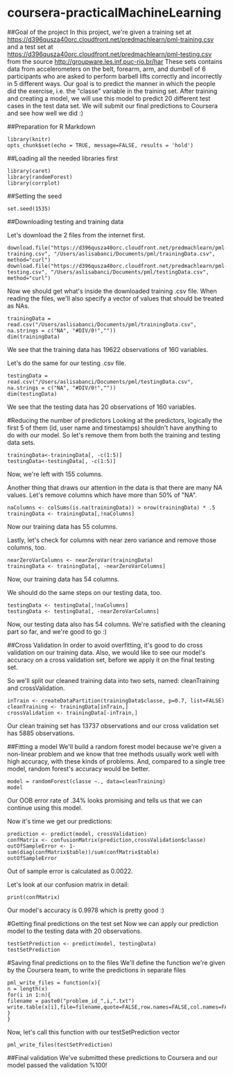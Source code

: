 coursera-practicalMachineLearning
=================================

##Goal of the project
In this project, we're given a training set at
<https://d396qusza40orc.cloudfront.net/predmachlearn/pml-training.csv>
and a test set at <https://d396qusza40orc.cloudfront.net/predmachlearn/pml-testing.csv> from the source <http://groupware.les.inf.puc-rio.br/har>
These sets contains data from accelerometers on the belt, forearm, arm, and dumbell of 6 participants who are asked to perform barbell lifts correctly and incorrectly in 5 different ways. Our goal is to predict the manner in which the people did the exercise, i.e. the "classe" variable in the training set. After training and creating a model, we will use this model to predict 20 different test cases in the test data set. We will submit our final predictions to Coursera and see how well we did :)

##Preparation for R Markdown
```{r}
library(knitr)
opts_chunk$set(echo = TRUE, message=FALSE, results = 'hold')
```


##Loading all the needed libraries first
```{r}
library(caret)
library(randomForest)
library(corrplot)
```


##Setting the seed
```{r}
set.seed(1535)
```


##Downloading testing and training data

Let's download the 2 files from the internet first.
```{r}
download.file("https://d396qusza40orc.cloudfront.net/predmachlearn/pml-training.csv", "/Users/aslisabanci/Documents/pml/trainingData.csv", method="curl")
download.file("https://d396qusza40orc.cloudfront.net/predmachlearn/pml-testing.csv", "/Users/aslisabanci/Documents/pml/testingData.csv", method="curl")
```

Now we should get what's inside the downloaded training .csv file. When reading the files, we'll also specify a vector of values that should be treated as NAs.
```{r}
trainingData = read.csv("/Users/aslisabanci/Documents/pml/trainingData.csv", na.strings = c("NA", "#DIV/0!",""))
dim(trainingData)
```
We see that the training data has 19622 observations of 160 variables.

Let's do the same for our testing .csv file.
```{r}
testingData = read.csv("/Users/aslisabanci/Documents/pml/testingData.csv", na.strings = c("NA", "#DIV/0!",""))
dim(testingData)
```
We see that the testing data has 20 observations of 160 variables.

#Reducing the number of predictors
Looking at the predictors, logically the first 5 of them (id, user name and timestamps) shouldn't have anything to do with our model. So let's remove them from both the training and testing data sets.
```{r}
trainingData<-trainingData[, -c(1:5)]
testingData<-testingData[, -c(1:5)]
```
Now, we're left with 155 columns.

Another thing that draws our attention in the data is that there are many NA values. Let's remove columns which have more than 50% of "NA".
```{r}
naColumns <- colSums(is.na(trainingData)) > nrow(trainingData) * .5
trainingData <- trainingData[,!naColumns]
```
Now our training data has 55 columns.

Lastly, let's check for columns with near zero variance and remove those columns, too.
```{r}
nearZeroVarColumns <- nearZeroVar(trainingData)
trainingData <- trainingData[, -nearZeroVarColumns]
```
Now, our training data has 54 columns.

We should do the same steps on our testing data, too. 
```{r}
testingData <- testingData[,!naColumns]
testingData <- testingData[, -nearZeroVarColumns]
```
Now, our testing data also has 54 columns. We're satisfied with the cleaning part so far, and we're good to go :)

##Cross Validation
In order to avoid overfitting, it's good to do cross validation on our training data. Also, we would like to see our model's accuracy on a cross validation set, before we apply it on the final testing set. 

So we'll split our cleaned training data into two sets, named: cleanTraining and crossValidation.

```{r}
inTrain <- createDataPartition(trainingData$classe, p=0.7, list=FALSE)
cleanTraining <- trainingData[inTrain,]
crossValidation <- trainingData[-inTrain,]
```
Our clean training set has 13737 observations and our cross validation set has 5885 observations.

##Fitting a model
We'll build a random forest model because we're given a non-linear problem and we know that tree methods usually work well with high accuracy, with these kinds of problems. And, compared to a single tree model, random forest's accuracy would be better.

```{r}
model = randomForest(classe ~., data=cleanTraining)
model
```

Our OOB error rate of .34% looks promising and tells us that we can continue using this model.

Now it's time we get our predictions:
```{r}
prediction <- predict(model, crossValidation)
confMatrix <- confusionMatrix(prediction,crossValidation$classe)
outOfSampleError <- 1-sum(diag(confMatrix$table))/sum(confMatrix$table)
outOfSampleError
```
Out of sample error is calculated as 0.0022.

Let's look at our confusion matrix in detail:
```{r}
print(confMatrix)
```
Our model's accuracy is 0.9978 which is pretty good :)

#Getting final predictions on the test set
Now we can apply our prediction model to the testing data with 20 observations.
```{r}
testSetPrediction <- predict(model, testingData)
testSetPrediction
```

#Saving final predictions on to the files
We'll define the function we're given by the Coursera team, to write the predictions in separate files
```{r}
pml_write_files = function(x){
n = length(x)
for(i in 1:n){
filename = paste0("problem_id_",i,".txt")
write.table(x[i],file=filename,quote=FALSE,row.names=FALSE,col.names=FALSE)
}
}
```

Now, let's call this function with our testSetPrediction vector
```{r}
pml_write_files(testSetPrediction)
```

##Final validation
We've submitted these predictions to Coursera and our model passed the validation %100! 
